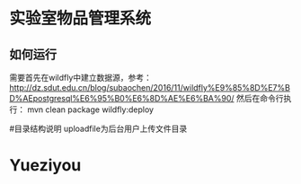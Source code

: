# 实验室物品管理系统

## 如何运行
需要首先在wildfly中建立数据源，参考：http://dz.sdut.edu.cn/blog/subaochen/2016/11/wildfly%E9%85%8D%E7%BD%AEpostgresql%E6%95%B0%E6%8D%AE%E6%BA%90/
然后在命令行执行：
  mvn clean package wildfly:deploy

#目录结构说明
uploadfile为后台用户上传文件目录

# Yueziyou
